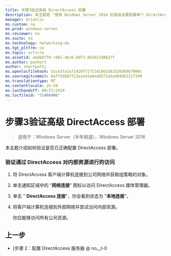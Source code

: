 ```yaml
---
title: 步骤3验证高级 DirectAccess 部署
description: 本主题是 "使用 Windows Server 2016 的高级设置部署单个 DirectAccess 服务器" 指南的一部分
manager: brianlic
ms.custom: na
ms.prod: windows-server
ms.reviewer: na
ms.suite: na
ms.technology: networking-da
ms.tgt_pltfrm: na
ms.topic: article
ms.assetid: ae8bbff0-c981-4bc6-8df1-861621d0627f
ms.author: pashort
author: shortpatti
ms.openlocfilehash: 51ce3fa1a72420f7272141bb5361b20360b7000c
ms.sourcegitcommit: 6aff3d88ff22ea141a6ea6572a5ad8dd6321f199
ms.translationtype: MT
ms.contentlocale: zh-CN
ms.lasthandoff: 09/27/2019
ms.locfileid: "71404906"
---
```

# <a name="step-3-verify-the-advanced-directaccess-deployment"></a>步骤3验证高级 DirectAccess 部署

>适用于：Windows Server（半年频道）、Windows Server 2016

本主题介绍如何验证是否已正确配置 DirectAccess 部署。  
  
### <a name="to-verify-access-to-internal-resources-through-directaccess"></a>验证通过 DirectAccess 对内部资源进行的访问  
  
1.  将 DirectAccess 客户端计算机连接到公司网络并获取组策略的对象。  
  
2.  单击通知区域中的 "**网络连接**" 图标以访问 DirectAccess 媒体管理器。  
  
3.  单击 " **DirectAccess 连接**"，你会看到状态为 "**本地连接**"。  
  
4.  将客户端计算机连接到外部网络并尝试访问内部资源。  
  
    你应能够访问所有公司资源。  
  
## <a name="BKMK_Links"></a>上一步  
  
-   [步骤 2：配置 DirectAccess 服务器 @ no__t-0  
  


